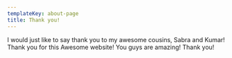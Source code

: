 ```yaml
---
templateKey: about-page
title: Thank you!
---
```

 I would just like to say thank you to my awesome cousins, Sabra and Kumar! Thank you for this Awesome website! You guys are amazing! Thank you!
